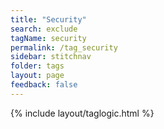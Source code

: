 ```yaml
---
title: "Security"
search: exclude
tagName: security
permalink: /tag_security
sidebar: stitchnav
folder: tags
layout: page
feedback: false
---
```

{% include layout/taglogic.html %}


